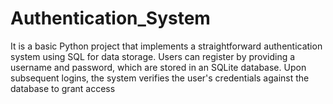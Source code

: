 # Authentication_System
It is a basic Python project that implements a straightforward authentication system using SQL for data storage. Users can register by providing a username and password, which are stored in an SQLite database. Upon subsequent logins, the system verifies the user's credentials against the database to grant access
